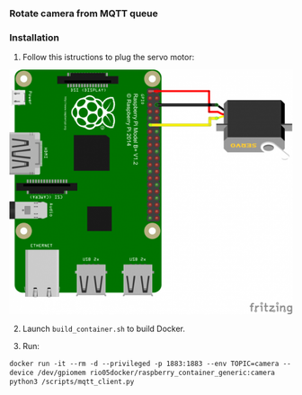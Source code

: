 ### Rotate camera from MQTT queue

### Installation

1. Follow this istructions to plug the servo motor:

![image](https://github.com/riolaf05/cv-follow-camera/blob/master/images/servo.png)

2. Launch `build_container.sh` to build Docker.

3. Run: 

```console
docker run -it --rm -d --privileged -p 1883:1883 --env TOPIC=camera --device /dev/gpiomem rio05docker/raspberry_container_generic:camera python3 /scripts/mqtt_client.py
```

